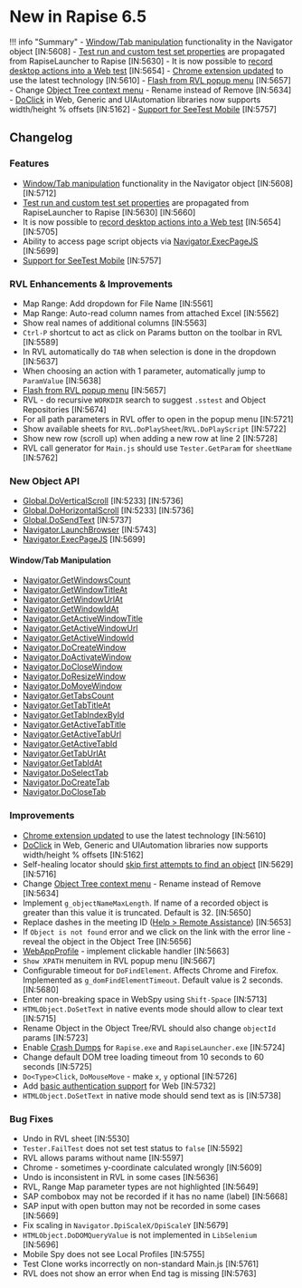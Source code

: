 # New in Rapise 6.5

!!! info "Summary"
    - [Window/Tab manipulation](#windowtab-manipulation) functionality in the Navigator object [IN:5608]
    - [Test run and custom test set properties](https://www.inflectra.com/Support/KnowledgeBase/KB543.aspx) are propagated from RapiseLauncher to Rapise [IN:5630]
    - It is now possible to [record desktop actions into a Web test](https://www.inflectra.com/Support/KnowledgeBase/KB555.aspx) [IN:5654]
    - [Chrome extension updated](https://www.inflectra.com/Support/KnowledgeBase/KB556.aspx) to use the latest technology [IN:5610]
    - [Flash from RVL popup menu](/Guide/rvl_editor/#context-menu) [IN:5657]
    - Change [Object Tree context menu](/Guide/object_tree/#context-menu-object) - Rename instead of Remove [IN:5634]
    - [DoClick](/Libraries/HTMLObject/#doclick) in Web, Generic and UIAutomation libraries now supports width/height % offsets [IN:5162]
    - [Support for SeeTest Mobile](https://www.inflectra.com/Support/KnowledgeBase/KB558.aspx) [IN:5757]

## Changelog

### Features

- [Window/Tab manipulation](#windowtab-manipulation)  functionality in the Navigator object [IN:5608] [IN:5712]
- [Test run and custom test set properties](https://www.inflectra.com/Support/KnowledgeBase/KB543.aspx) are propagated from RapiseLauncher to Rapise [IN:5630] [IN:5660]
- It is now possible to [record desktop actions into a Web test](https://www.inflectra.com/Support/KnowledgeBase/KB555.aspx) [IN:5654]  [IN:5705]
- Ability to access page script objects via [Navigator.ExecPageJS](/Libraries/Navigator/#execpagejs) [IN:5699] 
- [Support for SeeTest Mobile](https://www.inflectra.com/Support/KnowledgeBase/KB558.aspx) [IN:5757]

### RVL Enhancements & Improvements

- Map Range: Add dropdown for File Name [IN:5561]
- Map Range: Auto-read column names from attached Excel [IN:5562]
- Show real names of additional columns [IN:5563]
- `Ctrl-P` shortcut to act as click on Params button on the toolbar in RVL [IN:5589]
- In RVL automatically do `TAB` when selection is done in the dropdown [IN:5637]
- When choosing an action with 1 parameter, automatically jump to `ParamValue` [IN:5638]
- [Flash from RVL popup menu](/Guide/rvl_editor/#context-menu) [IN:5657]
- RVL - do recursive `WORKDIR` search to suggest `.sstest` and Object Repositories [IN:5674]
- For all path parameters in RVL offer to open in the popup menu [IN:5721]
- Show available sheets for `RVL.DoPlaySheet`/`RVL.DoPlayScript` [IN:5722]
- Show new row (scroll up) when adding a new row at line 2  [IN:5728]
- RVL call generator for `Main.js` should use `Tester.GetParam` for `sheetName` [IN:5762]

### New Object API

- [Global.DoVerticalScroll](/Libraries/Global/#doverticalscroll) [IN:5233] [IN:5736]
- [Global.DoHorizontalScroll](/Libraries/Global/#dohorizontalscroll) [IN:5233] [IN:5736]
- [Global.DoSendText](/Libraries/Global/#dosendtext) [IN:5737]
- [Navigator.LaunchBrowser](/Libraries/Navigator/#launchbrowser) [IN:5743]
- [Navigator.ExecPageJS](/Libraries/Navigator/#execpagejs) [IN:5699]

#### Window/Tab Manipulation

- [Navigator.GetWindowsCount](/Libraries/Navigator/#getwindowscount) 
- [Navigator.GetWindowTitleAt](/Libraries/Navigator/#getwindowtitleat)
- [Navigator.GetWindowUrlAt](/Libraries/Navigator/#getwindowurlat)
- [Navigator.GetWindowIdAt](/Libraries/Navigator/#getwindowidat)
- [Navigator.GetActiveWindowTitle](/Libraries/Navigator/#getactivewindowtitle)
- [Navigator.GetActiveWindowUrl](/Libraries/Navigator/#getactivewindowurl)
- [Navigator.GetActiveWindowId](/Libraries/Navigator/#getactivewindowid)
- [Navigator.DoCreateWindow](/Libraries/Navigator/#docreatewindow)
- [Navigator.DoActivateWindow](/Libraries/Navigator/#doactivatewindow)
- [Navigator.DoCloseWindow](/Libraries/Navigator/#doclosewindow)
- [Navigator.DoResizeWindow](/Libraries/Navigator/#doresizewindow)
- [Navigator.DoMoveWindow](/Libraries/Navigator/#domovewindow)
- [Navigator.GetTabsCount](/Libraries/Navigator/#gettabscount)
- [Navigator.GetTabTitleAt](/Libraries/Navigator/#gettabtitleat)
- [Navigator.GetTabIndexById](/Libraries/Navigator/#gettabindexbyid)
- [Navigator.GetActiveTabTitle](/Libraries/Navigator/#getactivetabtitle)
- [Navigator.GetActiveTabUrl](/Libraries/Navigator/#getactivetaburl)
- [Navigator.GetActiveTabId](/Libraries/Navigator/#getactivetabid)
- [Navigator.GetTabUrlAt](/Libraries/Navigator/#gettaburlat)
- [Navigator.GetTabIdAt](/Libraries/Navigator/#gettabidat)
- [Navigator.DoSelectTab](/Libraries/Navigator/#doselecttab)
- [Navigator.DoCreateTab](/Libraries/Navigator/#docreatetab)
- [Navigator.DoCloseTab](/Libraries/Navigator/#doclosetab)

### Improvements

- [Chrome extension updated](https://www.inflectra.com/Support/KnowledgeBase/KB556.aspx) to use the latest technology [IN:5610]
- [DoClick](/Libraries/HTMLObject/#doclick) in Web, Generic and UIAutomation libraries now supports width/height % offsets [IN:5162]
- Self-healing locator should [skip first attempts to find an object](/Guide/web_self_healing/#playback) [IN:5629] [IN:5716]
- Change [Object Tree context menu](/Guide/object_tree/#context-menu-object) - Rename instead of Remove [IN:5634]
- Implement `g_objectNameMaxLength`. If name of a recorded object is greater than this value it is truncated. Default is 32. [IN:5650]
- Replace dashes in the meeting ID ([Help > Remote Assistance](/Guide/menu_and_toolbars/#help)) [IN:5653]
- If `Object is not found` error and we click on the link with the error line - reveal the object in the Object Tree [IN:5656]
- [WebAppProfile](/Guide/web_app_profile/) - implement clickable handler [IN:5663]
- `Show XPATH` menuitem in RVL popup menu [IN:5667]
- Configurable timeout for `DoFindElement`. Affects Chrome and Firefox. Implemented as `g_domFindElementTimeout`. Default value is 2 seconds.  [IN:5680]
- Enter non-breaking space in WebSpy using `Shift-Space` [IN:5713]
- `HTMLObject.DoSetText` in native events mode should allow to clear text [IN:5715]
- Rename Object in the Object Tree/RVL should also change `objectId` params [IN:5723]
- Enable [Crash Dumps](https://docs.microsoft.com/en-us/windows/win32/wer/wer-settings) for `Rapise.exe` and `RapiseLauncher.exe` [IN:5724]
- Change default DOM tree loading timeout from 10 seconds to 60 seconds [IN:5725]
- `Do<Type>Click`, `DoMouseMove` - make `x`, `y` optional [IN:5726]
- Add [basic authentication support](https://www.inflectra.com/Support/KnowledgeBase/KB553.aspx) for Web [IN:5732]
- `HTMLObject.DoSetText` in native mode should send text as is [IN:5738]

### Bug Fixes

- Undo in RVL sheet [IN:5530]
- `Tester.FailTest` does not set test status to `false` [IN:5592]
- RVL allows params without name [IN:5597]
- Chrome - sometimes y-coordinate calculated wrongly [IN:5609]
- Undo is inconsistent in RVL in some cases [IN:5636]
- RVL, Range Map parameter types are not highlighted [IN:5649]
- SAP combobox may not be recorded if it has no name (label) [IN:5668]
- SAP input with open button may not be recorded in some cases [IN:5669]
- Fix scaling in `Navigator.DpiScaleX/DpiScaleY` [IN:5679]
- `HTMLObject.DoDOMQueryValue` is not implemented in `LibSelenium` [IN:5696]
- Mobile Spy does not see Local Profiles [IN:5755]
- Test Clone works incorrectly on non-standard Main.js [IN:5761]
- RVL does not show an error when End tag is missing [IN:5763]

